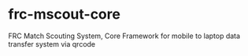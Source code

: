 # frc-mscout-core
FRC Match Scouting System, Core Framework for mobile to laptop data transfer system via qrcode
